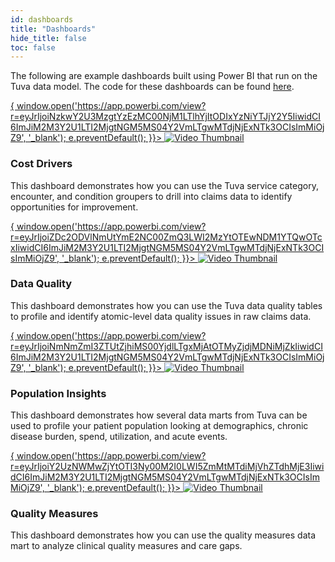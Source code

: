 ```yaml
---
id: dashboards
title: "Dashboards"
hide_title: false
toc: false
---
```


The following are example dashboards built using Power BI that run on the Tuva data model.  The code for these dashboards can be found [here](https://github.com/tuva-health/analytics_gallery).


<div style={{ display: "flex", flexDirection: "column", gap: "50px" }}>

<div style={{ display: "flex", alignItems: "flex-start" }}> 
    <a href="#" onClick={(e) => { window.open('https://app.powerbi.com/view?r=eyJrIjoiNzkwY2U3MzgtYzEzMC00NjM1LTlhYjItODIxYzNiYTJjY2Y5IiwidCI6ImJiM2M3Y2U1LTI2MjgtNGM5MS04Y2VmLTgwMTdjNjExNTk3OCIsImMiOjZ9', '_blank'); e.preventDefault(); }}>
      <img src="/img/cost_drivers.png" alt="Video Thumbnail" style={{ width: "120px", height: "auto", cursor: "pointer", marginRight: "30px"}} />
    </a>

  <div>
    <h3 style={{ margin: "0 20px" }}>Cost Drivers</h3>
    <p style={{ margin: "5px 20px", fontSize: "0.9em", lineHeight: "1.4em" }}>
      This dashboard demonstrates how you can use the Tuva service category, encounter, and condition groupers to drill into claims data to identify opportunities for improvement.
    </p>
  </div>
</div>

<div style={{ display: "flex", alignItems: "flex-start" }}> 
    <a href="#" onClick={(e) => { window.open('https://app.powerbi.com/view?r=eyJrIjoiZDc2ODVlNmUtYmE2NC00ZmQ3LWI2MzYtOTEwNDM1YTQwOTcxIiwidCI6ImJiM2M3Y2U1LTI2MjgtNGM5MS04Y2VmLTgwMTdjNjExNTk3OCIsImMiOjZ9', '_blank'); e.preventDefault(); }}>
      <img src="/img/dqi.png" alt="Video Thumbnail" style={{ width: "120px", height: "auto", cursor: "pointer", marginRight: "30px"}} />
    </a>

  <div>
    <h3 style={{ margin: "0 20px" }}>Data Quality</h3>
    <p style={{ margin: "5px 20px", fontSize: "0.9em", lineHeight: "1.4em" }}>
      This dashboard demonstrates how you can use the Tuva data quality tables to profile and identify atomic-level data quality issues in raw claims data.
    </p>
  </div>
</div>

<div style={{ display: "flex", alignItems: "flex-start" }}> 
    <a href="#" onClick={(e) => { window.open('https://app.powerbi.com/view?r=eyJrIjoiNmNmZmI3ZTUtZjhiMS00YjdlLTgxMjAtOTMyZjdjMDNiMjZkIiwidCI6ImJiM2M3Y2U1LTI2MjgtNGM5MS04Y2VmLTgwMTdjNjExNTk3OCIsImMiOjZ9', '_blank'); e.preventDefault(); }}>
      <img src="/img/pop_insights.png" alt="Video Thumbnail" style={{ width: "120px", height: "auto", cursor: "pointer", marginRight: "30px"}} />
    </a>

  <div>
    <h3 style={{ margin: "0 20px" }}>Population Insights</h3>
    <p style={{ margin: "5px 20px", fontSize: "0.9em", lineHeight: "1.4em" }}>
      This dashboard demonstrates how several data marts from Tuva can be used to profile your patient population looking at demographics, chronic disease burden, spend, utilization, and acute events.
    </p>
  </div>
</div>

<div style={{ display: "flex", alignItems: "flex-start" }}> 
    <a href="#" onClick={(e) => { window.open('https://app.powerbi.com/view?r=eyJrIjoiY2UzNWMwZjYtOTI3Ny00M2I0LWI5ZmMtMTdiMjVhZTdhMjE3IiwidCI6ImJiM2M3Y2U1LTI2MjgtNGM5MS04Y2VmLTgwMTdjNjExNTk3OCIsImMiOjZ9', '_blank'); e.preventDefault(); }}>
      <img src="/img/quality_measures.png" alt="Video Thumbnail" style={{ width: "120px", height: "auto", cursor: "pointer", marginRight: "30px"}} />
    </a>

  <div>
    <h3 style={{ margin: "0 20px" }}>Quality Measures</h3>
    <p style={{ margin: "5px 20px", fontSize: "0.9em", lineHeight: "1.4em" }}>
      This dashboard demonstrates how you can use the quality measures data mart to analyze clinical quality measures and care gaps.
    </p>
  </div>
</div>



</div>



